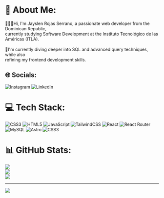 # 💫 About Me:
👨🏽‍💻Hi, I'm Jayslen Rojas Serrano, a passionate web developer from the Dominican Republic,<br>currently studying Software Development at the Instituto Tecnológico de las Américas (ITLA).<br><br>💾I'm currently diving deeper into SQL and advanced query techniques, while also <br>refining my frontend development skills.


## 🌐 Socials:
[![Instagram](https://img.shields.io/badge/Instagram-%23E4405F.svg?logo=Instagram&logoColor=white)](https://instagram.com/Jayslen_) [![LinkedIn](https://img.shields.io/badge/LinkedIn-%230077B5.svg?logo=linkedin&logoColor=white)](https://linkedin.com/in/jayslen-rojas-032352246) 

# 💻 Tech Stack:
![CSS3](https://img.shields.io/badge/css3-%231572B6.svg?style=for-the-badge&logo=css3&logoColor=white) ![HTML5](https://img.shields.io/badge/html5-%23E34F26.svg?style=for-the-badge&logo=html5&logoColor=white) ![JavaScript](https://img.shields.io/badge/javascript-%23323330.svg?style=for-the-badge&logo=javascript&logoColor=%23F7DF1E) ![TailwindCSS](https://img.shields.io/badge/tailwindcss-%2338B2AC.svg?style=for-the-badge&logo=tailwind-css&logoColor=white) ![React](https://img.shields.io/badge/react-%2320232a.svg?style=for-the-badge&logo=react&logoColor=%2361DAFB) ![React Router](https://img.shields.io/badge/React_Router-CA4245?style=for-the-badge&logo=react-router&logoColor=white) ![MySQL](https://img.shields.io/badge/mysql-4479A1.svg?style=for-the-badge&logo=mysql&logoColor=white) ![Astro](https://img.shields.io/badge/astro-%232C2052.svg?style=for-the-badge&logo=astro&logoColor=white) ![CSS3](https://img.shields.io/badge/css3-%231572B6.svg?style=for-the-badge&logo=css3&logoColor=white)
# 📊 GitHub Stats:
![](https://github-readme-stats.vercel.app/api?username=Jayslen&theme=dark&hide_border=true&include_all_commits=true&count_private=true)<br/>
![](https://github-readme-streak-stats.herokuapp.com/?user=Jayslen&theme=dark&hide_border=true)<br/>
![](https://github-readme-stats.vercel.app/api/top-langs/?username=Jayslen&theme=dark&hide_border=true&include_all_commits=true&count_private=true&layout=compact)

---
[![](https://visitcount.itsvg.in/api?id=Jayslen&icon=0&color=0)](https://visitcount.itsvg.in)

<!-- Proudly created with GPRM ( https://gprm.itsvg.in ) -->
